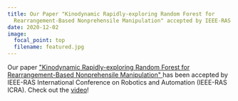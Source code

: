 ```yaml
---
title: Our Paper "Kinodynamic Rapidly-exploring Random Forest for
  Rearrangement-Based Nonprehensile Manipulation" accepted by IEEE-RAS ICRA
date: 2020-12-02
image:
  focal_point: top
  filename: featured.jpg
---
```

<!--StartFragment-->

Our paper ["Kinodynamic Rapidly-exploring Random Forest for Rearrangement-Based Nonprehensile Manipulation" ](https://arxiv.org/abs/2302.04360)has been accepted by IEEE-RAS International Conference on Robotics and Automation (IEEE-RAS ICRA).  Check out the [video](https://youtu.be/xf6N-a95YKQ)!

<!--EndFragment-->